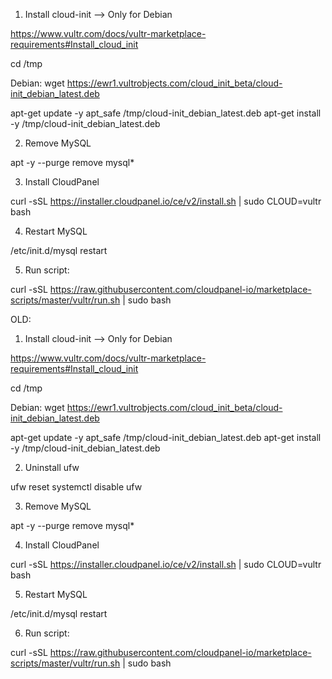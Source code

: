 1. Install cloud-init --> Only for Debian

https://www.vultr.com/docs/vultr-marketplace-requirements#Install_cloud_init

cd /tmp

Debian:
  wget https://ewr1.vultrobjects.com/cloud_init_beta/cloud-init_debian_latest.deb

apt-get update -y
apt_safe /tmp/cloud-init_debian_latest.deb
apt-get install -y /tmp/cloud-init_debian_latest.deb

2. Remove MySQL

apt -y --purge remove mysql*

3. Install CloudPanel

curl -sSL https://installer.cloudpanel.io/ce/v2/install.sh | sudo CLOUD=vultr bash

4. Restart MySQL

/etc/init.d/mysql restart

5. Run script:

curl -sSL https://raw.githubusercontent.com/cloudpanel-io/marketplace-scripts/master/vultr/run.sh | sudo bash




OLD:

1. Install cloud-init --> Only for Debian

https://www.vultr.com/docs/vultr-marketplace-requirements#Install_cloud_init

cd /tmp

Debian:
wget https://ewr1.vultrobjects.com/cloud_init_beta/cloud-init_debian_latest.deb

apt-get update -y
apt_safe /tmp/cloud-init_debian_latest.deb
apt-get install -y /tmp/cloud-init_debian_latest.deb

2. Uninstall ufw

ufw reset
systemctl disable ufw

3. Remove MySQL

apt -y --purge remove mysql*

4. Install CloudPanel

curl -sSL https://installer.cloudpanel.io/ce/v2/install.sh | sudo CLOUD=vultr bash

5. Restart MySQL

/etc/init.d/mysql restart

6. Run script:

curl -sSL https://raw.githubusercontent.com/cloudpanel-io/marketplace-scripts/master/vultr/run.sh | sudo bash
